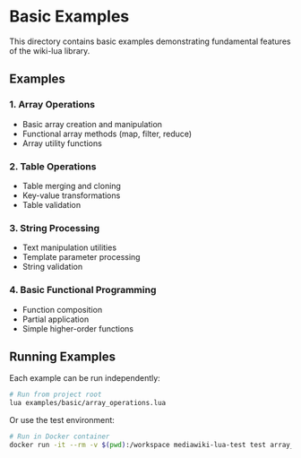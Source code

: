 # Basic Examples

This directory contains basic examples demonstrating fundamental features of the wiki-lua library.

## Examples

### 1. Array Operations

- Basic array creation and manipulation
- Functional array methods (map, filter, reduce)
- Array utility functions

### 2. Table Operations  

- Table merging and cloning
- Key-value transformations
- Table validation

### 3. String Processing

- Text manipulation utilities
- Template parameter processing
- String validation

### 4. Basic Functional Programming

- Function composition
- Partial application
- Simple higher-order functions

## Running Examples

Each example can be run independently:

```bash
# Run from project root
lua examples/basic/array_operations.lua
```

Or use the test environment:

```bash
# Run in Docker container
docker run -it --rm -v $(pwd):/workspace mediawiki-lua-test test array_operations.lua
```

